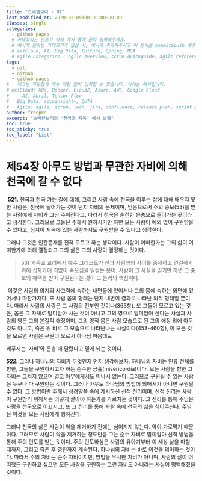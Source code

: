 ```yaml
---
title: "스베덴보리 - 01"
last_modified_at: 2020-03-09T00:00:00-00:00
classes: single
categories:
  - github pages
  # 카테고리는 반드시 아래 예시 중에 골라 입력해주세요.
  # 예시에 원하는 카테고리가 없을 시, 예시에 추가해주시고 이 문서를 commit&push 해주세요.
  # ex)Cloud, AI, Big Data, Culture, Spring, MSA
  # Agile Categories : agile-overview, scrum-quickguide, agile-reference, agile-practices, agile-thingy
tags:
  - git
  - github
  - github pages
#	태그는 자유롭게 개수 제한 없이 입력할 수 있습니다. 아래는 예시입니다.
# ex)Cloud: k8s, Docker, CloudZ, Azure, AWS, Google Cloud
#	  AI: Abril, Tensor Flow
#   Big Data: accuinsight+, QUTA
#   Agile: agile, scrum, lean, jira, confluence, release plan, sprint plan, backlog, review, retrospective, scrum master, product owner, scrum team, dev team,
author: freepks
excerpt: "스베덴보리의 '천국과 지옥' 에서 발췌"
toc: true 
toc_sticky: true 
toc_label: "List" 
---
```


# ﻿제54장 아무도 방법과 무관한 자비에 의해 천국에 갈 수 없다

﻿
**521.** 천국과 천국 가는 길에 대해, 그리고 사람 속에 천국을 이루는 삶에 대해 배우지 못한 사람은, 천국에 들어가는 것이 단지 자비의 문제이며, 믿음으로써 주의 중보(53)를 받는 사람에게 자비가 그냥 주어진다고, 따라서 천국은 순전한 은총으로 들어가는 곳이라고 생각한다. 그러므로 그들은 주께서 원하시기만 하면 모든 사람이 예외 없이 구원받을 수 있다고, 심지어 지옥에 있는 사람까지도 구원받을 수 있다고 생각한다.

그러나 그것은 인간존재를 전혀 모르고 하는 생각이다. 사람이 어떠한가는 그의 삶이 어떠한가에 의해 결정되고 그의 삶은 그의 사랑이 결정하는 것이다.

> ﻿53) 기독교 교리에서 예수 그리스도가 신과 사람과의 사이를 중재하고 연결하기 위해 십자가에 죄없이 죽으심을 일컫는 용어. 사람이 그 사실을 믿기만 하면 그 중보의 혜택을 받아 구원된다는 것이 그 논리의 핵심이다.

﻿
이것은 사람의 의지와 사고력에 속하는 내면들에 있어서나 그의 몸에 속하는 외면에 있어서나 마찬가지다. 또 사람 몸의 형태는 단지 내면이 결과로 나타난 외적 형태일 뿐이다. 따라서 사람의 사랑은 그 사람의 전부인 것이나(363항). 또 그들이 모르고 있는 것은, 몸은 그 자체로 말미암아 사는 것이 아니고 그의 영으로 말미암아 산다는 사실과 사람의 영은 그의 본질적 애정이며, 그의 영적 몸은 사람 모습으로 된 그의 애정 외에 아무 것도 아니고, 죽은 뒤 바로 그 모습으로 나타난나는 사실이다(453-460항), 이 모든 것을 모르면 사람은 구원이 오로시 하나님 마음대로

베푸시는 '자비'와 은총'에 달렸다고 믿게 되는 것이다.


***522.*** 그러나 하나님의 자비가 무엇인지 먼저 생각해보자. 하나님의 자비는 인류 전체를 향한, 그들을 구원하시고자 하는 순수한 긍휼(misericordia)이다. 모든 사람을 향한 그 자비는 그치지 않으며 결코 아무에게서도 떠나시 않는다. 그러므로 구원될 수 있는 사람은 누구나 다 구원반는 것이다. 그러나 아무도 하나님의 방법에 의해서가 아니면 구원될 수 없다. 그 방법이란 주께서 성경말씀 속에 계시하신 신적 진리이며. 신적 진리는 사람이 구원받기 위해서는 어떻게 살아야 하는가를 가르치는 것이다. 그 진리를 통해 주님은 사람을 천국으로 이끄시고, 또 그 진리를 통해 사람 속에 천국의 삶을 심어주신다. 주님은 이것을 모든 사람에게 행하신다.

그러나 천국의 삶은 사람이 악을 제거하기 전에는 심어지지 않는다. 악이 가로막기 때문이다. 그러므로 사람이 악을 제거하는 정도만큼 그는 순수 자비로 말미암아 신적 방법을 통해 주의 인도를 받는 것이다. 주의 인도하심은 사람의 유아기부터 이 세상 삶을 마칠 때까지, 그리고 죽은 후 영원까지 계속된다. 하나님의 자비는 바로 이것을 의미하는 것이다. 따라서 주의 자비는 순수 자비이지만, 방법을 무시한 자비가 아니며, 사람의 삶이 어떠했든 구원하고 싶으면 모든 사람을 구원하는 그런 자비도 아니라는 사실이 명백해졌을 것이다.


﻿

﻿
